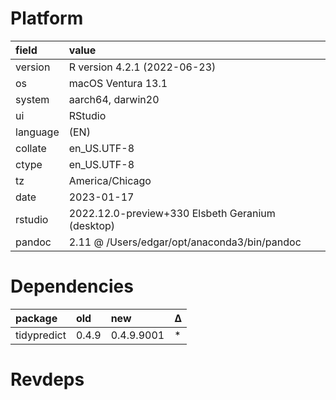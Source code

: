 # Platform

|field    |value                                            |
|:--------|:------------------------------------------------|
|version  |R version 4.2.1 (2022-06-23)                     |
|os       |macOS Ventura 13.1                               |
|system   |aarch64, darwin20                                |
|ui       |RStudio                                          |
|language |(EN)                                             |
|collate  |en_US.UTF-8                                      |
|ctype    |en_US.UTF-8                                      |
|tz       |America/Chicago                                  |
|date     |2023-01-17                                       |
|rstudio  |2022.12.0-preview+330 Elsbeth Geranium (desktop) |
|pandoc   |2.11 @ /Users/edgar/opt/anaconda3/bin/pandoc     |

# Dependencies

|package     |old   |new        |Δ  |
|:-----------|:-----|:----------|:--|
|tidypredict |0.4.9 |0.4.9.9001 |*  |

# Revdeps

